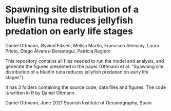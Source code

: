 # Spawning site distribution of a bluefin tuna reduces jellyfish predation on early life stages
Daniel Ottmann, Øyvind Fiksen, Melisa Martín, Francisco Alemany, Laura Prieto, Diego Álvarez-Berastegui, Patricia Reglero

This repository contains all files needed to run the model and analysis, and generate the figures presented in the paper (Ottmann et al: "Spawning site distribution of a bluefin tuna reduces jellyfish predation on early life stages").

It has 3 folders containing the source code, data files and figures. The code is written in R by Daniel Ottmann.

Daniel Ottmann, June 2021 Spanish Institute of Oceanography, Spain